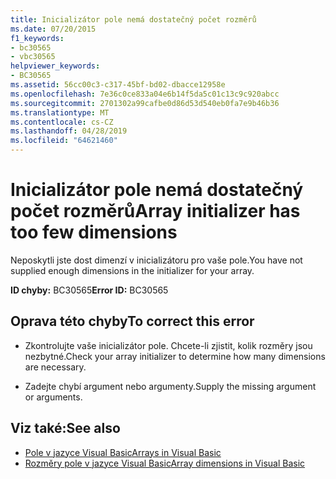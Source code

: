 ```yaml
---
title: Inicializátor pole nemá dostatečný počet rozměrů
ms.date: 07/20/2015
f1_keywords:
- bc30565
- vbc30565
helpviewer_keywords:
- BC30565
ms.assetid: 56cc00c3-c317-45bf-bd02-dbacce12958e
ms.openlocfilehash: 7e36c0ce833a04e6b14f5da5c01c13c9c920abcc
ms.sourcegitcommit: 2701302a99cafbe0d86d53d540eb0fa7e9b46b36
ms.translationtype: MT
ms.contentlocale: cs-CZ
ms.lasthandoff: 04/28/2019
ms.locfileid: "64621460"
---
```

# <a name="array-initializer-has-too-few-dimensions"></a><span data-ttu-id="c73c4-102">Inicializátor pole nemá dostatečný počet rozměrů</span><span class="sxs-lookup"><span data-stu-id="c73c4-102">Array initializer has too few dimensions</span></span>
<span data-ttu-id="c73c4-103">Neposkytli jste dost dimenzí v inicializátoru pro vaše pole.</span><span class="sxs-lookup"><span data-stu-id="c73c4-103">You have not supplied enough dimensions in the initializer for your array.</span></span>  
  
 <span data-ttu-id="c73c4-104">**ID chyby:** BC30565</span><span class="sxs-lookup"><span data-stu-id="c73c4-104">**Error ID:** BC30565</span></span>  
  
## <a name="to-correct-this-error"></a><span data-ttu-id="c73c4-105">Oprava této chyby</span><span class="sxs-lookup"><span data-stu-id="c73c4-105">To correct this error</span></span>  
  
- <span data-ttu-id="c73c4-106">Zkontrolujte vaše inicializátor pole. Chcete-li zjistit, kolik rozměry jsou nezbytné.</span><span class="sxs-lookup"><span data-stu-id="c73c4-106">Check your array initializer to determine how many dimensions are necessary.</span></span>  
  
- <span data-ttu-id="c73c4-107">Zadejte chybí argument nebo argumenty.</span><span class="sxs-lookup"><span data-stu-id="c73c4-107">Supply the missing argument or arguments.</span></span>  
  
## <a name="see-also"></a><span data-ttu-id="c73c4-108">Viz také:</span><span class="sxs-lookup"><span data-stu-id="c73c4-108">See also</span></span>

- [<span data-ttu-id="c73c4-109">Pole v jazyce Visual Basic</span><span class="sxs-lookup"><span data-stu-id="c73c4-109">Arrays in Visual Basic</span></span>](~/docs/visual-basic/programming-guide/language-features/arrays/index.md)
- [<span data-ttu-id="c73c4-110">Rozměry pole v jazyce Visual Basic</span><span class="sxs-lookup"><span data-stu-id="c73c4-110">Array dimensions in Visual Basic</span></span>](~/docs/visual-basic/programming-guide/language-features/arrays/array-dimensions.md)
